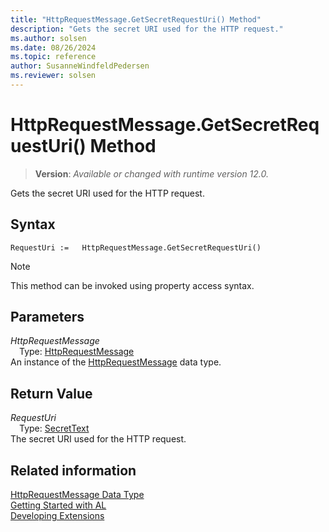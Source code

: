 ```yaml
---
title: "HttpRequestMessage.GetSecretRequestUri() Method"
description: "Gets the secret URI used for the HTTP request."
ms.author: solsen
ms.date: 08/26/2024
ms.topic: reference
author: SusanneWindfeldPedersen
ms.reviewer: solsen
---
```

[//]: # (START>DO_NOT_EDIT)
[//]: # (IMPORTANT:Do not edit any of the content between here and the END>DO_NOT_EDIT.)
[//]: # (Any modifications should be made in the .xml files in the ModernDev repo.)
# HttpRequestMessage.GetSecretRequestUri() Method
> **Version**: _Available or changed with runtime version 12.0._

Gets the secret URI used for the HTTP request.


## Syntax
```AL
RequestUri :=   HttpRequestMessage.GetSecretRequestUri()
```
> [!NOTE]
> This method can be invoked using property access syntax.
## Parameters
*HttpRequestMessage*  
&emsp;Type: [HttpRequestMessage](httprequestmessage-data-type.md)  
An instance of the [HttpRequestMessage](httprequestmessage-data-type.md) data type.  

## Return Value
*RequestUri*  
&emsp;Type: [SecretText](../secrettext/secrettext-data-type.md)  
The secret URI used for the HTTP request.


[//]: # (IMPORTANT: END>DO_NOT_EDIT)
## Related information
[HttpRequestMessage Data Type](httprequestmessage-data-type.md)  
[Getting Started with AL](../../devenv-get-started.md)  
[Developing Extensions](../../devenv-dev-overview.md)